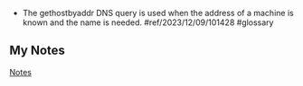 - The gethostbyaddr DNS query is used when the address of a machine is known and the name is needed. #ref/2023/12/09/101428 #glossary
## My Notes
[Notes](mynotes/gethostbyaddr-notes.md)
